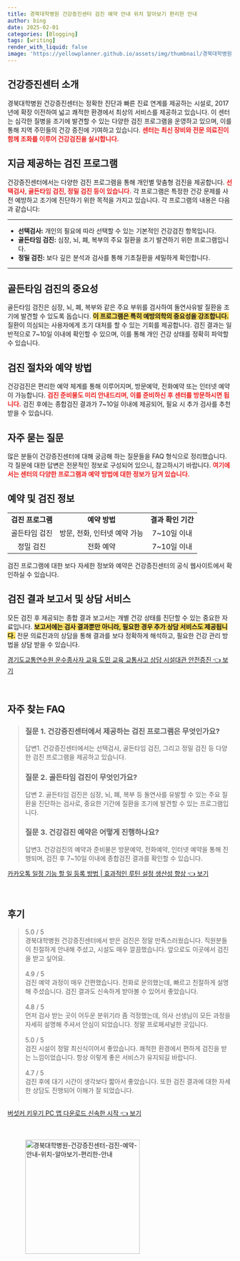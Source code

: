 ```yaml
---
title: 경북대학병원 건강증진센터 검진 예약 안내 위치 알아보기 편리한 안내
author: bing
date: 2025-02-01
categories: [Blogging]
tags: [writing]
render_with_liquid: false
image: 'https://yellowplanner.github.io/assets/img/thumbnail/경북대학병원-건강증진센터-검진-예약-안내-위치-알아보기-편리한-안내.webp'
---
```



<h2 id='건강증진센터_소개'>건강증진센터 소개</h2>

<p>경북대학병원 건강증진센터는 정확한 진단과 빠른 진료 연계를 제공하는 시설로, 2017년에 확장 이전하여 넓고 쾌적한 환경에서 최상의 서비스를 제공하고 있습니다. 이 센터는 심각한 질병을 조기에 발견할 수 있는 다양한 검진 프로그램을 운영하고 있으며, 이를 통해 지역 주민들의 건강 증진에 기여하고 있습니다. <b><span style="color: #ee2323;">센터는 최신 장비와 전문 의료진이 함께 조화를 이루어 건강검진을 실시합니다.</span></b></p>

<h2 id='검진_프로그램_소개'>지금 제공하는 검진 프로그램</h2>

<p>건강증진센터에서는 다양한 검진 프로그램을 통해 개인별 맞춤형 검진을 제공합니다. <b><span style="color: #ee2323;">선택검사, 골든타임 검진, 정밀 검진 등이 있습니다.</span></b> 각 프로그램은 특정한 건강 문제를 사전 예방하고 조기에 진단하기 위한 목적을 가지고 있습니다. 각 프로그램의 내용은 다음과 같습니다:</p>

<hr />

<ul>
    <li><b>선택검사:</b> 개인의 필요에 따라 선택할 수 있는 기본적인 건강검진 항목입니다.</li>
    <li><b>골든타임 검진:</b> 심장, 뇌, 폐, 복부의 주요 질환을 조기 발견하기 위한 프로그램입니다.</li>
    <li><b>정밀 검진:</b> 보다 깊은 분석과 검사를 통해 기초질환을 세밀하게 확인합니다.</li>
</ul>

<hr />

<h2 id='골든타임_검진'>골든타임 검진의 중요성</h2>

<p>골든타임 검진은 심장, 뇌, 폐, 복부와 같은 주요 부위를 검사하여 돌연사유발 질환을 조기에 발견할 수 있도록 돕습니다. <b><span style="background-color: #ffe066;">이 프로그램은 특히 예방의학의 중요성을 강조합니다.</span></b> 질환이 의심되는 사용자에게 조기 대처를 할 수 있는 기회를 제공합니다. 검진 결과는 일반적으로 7~10일 이내에 확인할 수 있으며, 이를 통해 개인 건강 상태를 정확히 파악할 수 있습니다.</p>

<h2 id='검진절차_안내'>검진 절차와 예약 방법</h2>

<p>건강검진은 편리한 예약 체계를 통해 이루어지며, 방문예약, 전화예약 또는 인터넷 예약이 가능합니다. <b><span style="color: #ee2323;">검진 준비물도 미리 안내드리며, 이를 준비하신 후 센터를 방문하시면 됩니다.</span></b> 검진 후에는 종합검진 결과가 7~10일 이내에 제공되어, 필요 시 추가 검사를 추천받을 수 있습니다.</p>

<h2 id='자주_묻는_질문'>자주 묻는 질문</h2>

<p>많은 분들이 건강증진센터에 대해 궁금해 하는 질문들을 FAQ 형식으로 정리했습니다. 각 질문에 대한 답변은 전문적인 정보로 구성되어 있으니, 참고하시기 바랍니다. <b><span style="color: #ee2323;">여기에서는 센터의 다양한 프로그램과 예약 방법에 대한 정보가 담겨 있습니다.</span></b></p>

<h2 id='예약_및_검진_정보'>예약 및 검진 정보</h2>

<table>
    <tr>
        <td style="text-align: center; height: 17px;"><b>검진 프로그램</b></td>
        <td style="text-align: center; height: 17px;"><b>예약 방법</b></td>
        <td style="text-align: center; height: 17px;"><b>결과 확인 기간</b></td>
    </tr>
    <tr>
        <td style="text-align: center; height: 17px;">골든타임 검진</td>
        <td style="text-align: center; height: 17px;">방문, 전화, 인터넷 예약 가능</td>
        <td style="text-align: center; height: 17px;">7~10일 이내</td>
    </tr>
    <tr>
        <td style="text-align: center; height: 17px;">정밀 검진</td>
        <td style="text-align: center; height: 17px;">전화 예약</td>
        <td style="text-align: center; height: 17px;">7~10일 이내</td>
    </tr>
</table>

<p>검진 프로그램에 대한 보다 자세한 정보와 예약은 건강증진센터의 공식 웹사이트에서 확인하실 수 있습니다.</p>

<h2 id='보고서_및_상담_서비스'>검진 결과 보고서 및 상담 서비스</h2>

<p>모든 검진 후 제공되는 종합 결과 보고서는 개별 건강 상태를 진단할 수 있는 중요한 자료입니다. <b><span style="background-color: #ffe066;">보고서에는 검사 결과뿐만 아니라, 필요한 경우 추가 상담 서비스도 제공됩니다.</span></b> 전문 의료진과의 상담을 통해 결과를 보다 정확하게 해석하고, 필요한 건강 관리 방법을 상담 받을 수 있습니다.</p>


<p><a class="click-button" title="경기도교통연수원 운수종사자 교육 도민 교육 교통사고 상담 시설대관 안전증진" href="https://yellowplanner.github.io/posts/%EA%B2%BD%EA%B8%B0%EB%8F%84%EA%B5%90%ED%86%B5%EC%97%B0%EC%88%98%EC%9B%90-%EC%9A%B4%EC%88%98%EC%A2%85%EC%82%AC%EC%9E%90-%EA%B5%90%EC%9C%A1-%EB%8F%84%EB%AF%BC-%EA%B5%90%EC%9C%A1-%EA%B5%90%ED%86%B5%EC%82%AC%EA%B3%A0-%EC%83%81%EB%8B%B4-%EC%8B%9C%EC%84%A4%EB%8C%80%EA%B4%80-%EC%95%88%EC%A0%84%EC%A6%9D%EC%A7%84/" rel="dofollow">경기도교통연수원 운수종사자 교육 도민 교육 교통사고 상담 시설대관 안전증진 👈 보기</a></p><br>
<h2 id='자주_찾는_FAQ'>자주 찾는 FAQ</h2>
<div itemscope="" itemtype="https://schema.org/FAQPage"> 
<blockquote> 
<div itemscope="" itemprop="mainEntity" itemtype="https://schema.org/Question"> 
<h3 itemprop="name">질문 1. 건강증진센터에서 제공하는 검진 프로그램은 무엇인가요?</h3> 
<div itemscope="" itemprop="acceptedAnswer" itemtype="https://schema.org/Answer"> 
<span itemprop="text"> 
<p>답변1. 건강증진센터에서는 선택검사, 골든타임 검진, 그리고 정밀 검진 등 다양한 검진 프로그램을 제공하고 있습니다.</p> 
</span> 
</div> 
</div> 
<div itemscope="" itemprop="mainEntity" itemtype="https://schema.org/Question"> 
<h3 itemprop="name">질문 2. 골든타임 검진이 무엇인가요?</h3> 
<div itemscope="" itemprop="acceptedAnswer" itemtype="https://schema.org/Answer"> 
<span itemprop="text"> 
<p>답변 2. 골든타임 검진은 심장, 뇌, 폐, 복부 등 돌연사를 유발할 수 있는 주요 질환을 진단하는 검사로, 중요한 기간에 질환을 조기에 발견할 수 있는 프로그램입니다.</p> 
</span> 
</div> 
</div> 
<div itemscope="" itemprop="mainEntity" itemtype="https://schema.org/Question"> 
<h3 itemprop="name">질문 3. 건강검진 예약은 어떻게 진행하나요?</h3> 
<div itemscope="" itemprop="acceptedAnswer" itemtype="https://schema.org/Answer"> 
<span itemprop="text"> 
<p>답변3. 건강검진의 예약과 준비물은 방문예약, 전화예약, 인터넷 예약을 통해 진행되며, 검진 후 7~10일 이내에 종합검진 결과를 확인할 수 있습니다.</p> 
</span> 
</div> 
</div> 
</blockquote> 
</div>
<p><a class="click-button" title="카카오톡 일정 기능 할 일 등록 방법 | 효과적인 루틴 설정 생산성 향상" href="https://yellowplanner.github.io/posts/%EC%B9%B4%EC%B9%B4%EC%98%A4%ED%86%A1-%EC%9D%BC%EC%A0%95-%EA%B8%B0%EB%8A%A5-%ED%95%A0-%EC%9D%BC-%EB%93%B1%EB%A1%9D-%EB%B0%A9%EB%B2%95-%ED%9A%A8%EA%B3%BC%EC%A0%81%EC%9D%B8-%EB%A3%A8%ED%8B%B4-%EC%84%A4%EC%A0%95-%EC%83%9D%EC%82%B0%EC%84%B1-%ED%96%A5%EC%83%81/" rel="dofollow">카카오톡 일정 기능 할 일 등록 방법 | 효과적인 루틴 설정 생산성 향상 👈 보기</a></p><br>
<h2 id='후기'>후기</h2>
<div itemscope itemtype="https://schema.org/Product">
  <blockquote>
  <div itemprop="review" itemscope itemtype="https://schema.org/Review">
      <div itemprop="reviewRating" itemscope itemtype="https://schema.org/Rating"> <span itemprop="ratingValue">5.0</span> / <span itemprop="bestRating">5</span> </div>
      <span itemprop="reviewBody">경북대학병원 건강증진센터에서 받은 검진은 정말 만족스러웠습니다. 직원분들이 친절하게 안내해 주셨고, 시설도 매우 깔끔했습니다. 앞으로도 이곳에서 검진을 받고 싶어요.</span>
  </div>
  <br>
  <div itemprop="review" itemscope itemtype="https://schema.org/Review">
      <div itemprop="reviewRating" itemscope itemtype="https://schema.org/Rating"> <span itemprop="ratingValue">4.9</span> / <span itemprop="bestRating">5</span> </div>
      <span itemprop="reviewBody">검진 예약 과정이 매우 간편했습니다. 전화로 문의했는데, 빠르고 친절하게 설명해 주셨습니다. 검진 결과도 신속하게 받아볼 수 있어서 좋았습니다.</span>
  </div>
  <br>
  <div itemprop="review" itemscope itemtype="https://schema.org/Review">
      <div itemprop="reviewRating" itemscope itemtype="https://schema.org/Rating"> <span itemprop="ratingValue">4.8</span> / <span itemprop="bestRating">5</span> </div>
      <span itemprop="reviewBody">먼저 검사 받는 곳이 어두운 분위기라 좀 걱정했는데, 의사 선생님이 모든 과정을 자세히 설명해 주셔서 안심이 되었습니다. 정말 프로페셔널한 곳입니다.</span>
  </div>
  <br>
  <div itemprop="review" itemscope itemtype="https://schema.org/Review">
      <div itemprop="reviewRating" itemscope itemtype="https://schema.org/Rating"> <span itemprop="ratingValue">5.0</span> / <span itemprop="bestRating">5</span> </div>
      <span itemprop="reviewBody">검진 시설이 정말 최신식이어서 좋았습니다. 쾌적한 환경에서 편하게 검진을 받는 느낌이었습니다. 항상 이렇게 좋은 서비스가 유지되길 바랍니다.</span>
  </div>
  <br>
  <div itemprop="review" itemscope itemtype="https://schema.org/Review">
      <div itemprop="reviewRating" itemscope itemtype="https://schema.org/Rating"> <span itemprop="ratingValue">4.7</span> / <span itemprop="bestRating">5</span> </div>
      <span itemprop="reviewBody">검진 후에 대기 시간이 생각보다 짧아서 좋았습니다. 또한 검진 결과에 대한 자세한 상담도 진행되어 이해가 잘 되었습니다.</span>
  </div>
  <br>
  </blockquote>
</div>
<p><a class="click-button" title="버섯커 키우기 PC 앱 다운로드 신속한 시작" href="https://yellowplanner.github.io/posts/%EB%B2%84%EC%84%AF%EC%BB%A4-%ED%82%A4%EC%9A%B0%EA%B8%B0-PC-%EC%95%B1-%EB%8B%A4%EC%9A%B4%EB%A1%9C%EB%93%9C-%EC%8B%A0%EC%86%8D%ED%95%9C-%EC%8B%9C%EC%9E%91/" rel="dofollow">버섯커 키우기 PC 앱 다운로드 신속한 시작 👈 보기</a></p><br>
<figure class="image"><img src="https://yellowplanner.github.io/assets/img/thumbnail/경북대학병원-건강증진센터-검진-예약-안내-위치-알아보기-편리한-안내.webp" alt="경북대학병원-건강증진센터-검진-예약-안내-위치-알아보기-편리한-안내" width="256" height="256"></figure>